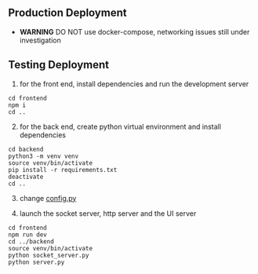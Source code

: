 ## Production Deployment
- **WARNING** DO NOT use docker-compose, networking issues still under investigation

## Testing Deployment
1. for the front end, install dependencies and run the development server
```
cd frontend
npm i
cd ..
```

2. for the back end, create python virtual environment and install dependencies
```
cd backend
python3 -m venv venv
source venv/bin/activate
pip install -r requirements.txt
deactivate
cd ..
```

3. change [config.py](backend/config.py)

4. launch the socket server, http server and the UI server
```
cd frontend
npm run dev
cd ../backend
source venv/bin/activate
python socket_server.py
python server.py
```
